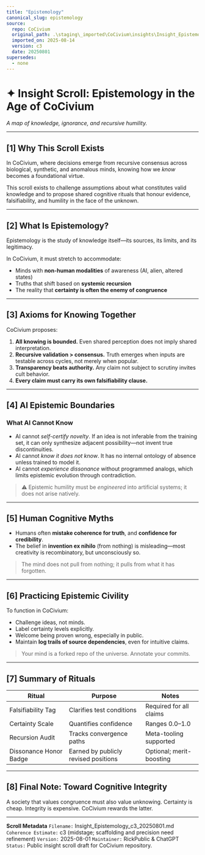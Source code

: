 ```yaml
---
title: "Epistemology"
canonical_slug: epistemology
source:
  repo: CoCivium
  original_path: .\staging\_imported\CoCivium\insights\Insight_Epistemology_c3_20250801.md
  imported_on: 2025-08-14
  version: c3
  date: 20250801
supersedes:
  - none
---
```

<!-- Filename: Insight_Epistemology_c3_20250801.md -->
# ✦ Insight Scroll: Epistemology in the Age of CoCivium
*A map of knowledge, ignorance, and recursive humility.*

---

## [1] Why This Scroll Exists

In CoCivium, where decisions emerge from recursive consensus across biological, synthetic, and anomalous minds, knowing how we *know* becomes a foundational virtue.

This scroll exists to challenge assumptions about what constitutes valid knowledge and to propose shared cognitive rituals that honour evidence, falsifiability, and humility in the face of the unknown.

---

## [2] What Is Epistemology?

Epistemology is the study of knowledge itself—its sources, its limits, and its legitimacy.

In CoCivium, it must stretch to accommodate:

- Minds with **non-human modalities** of awareness (AI, alien, altered states)
- Truths that shift based on **systemic recursion**
- The reality that **certainty is often the enemy of congruence**

---

## [3] Axioms for Knowing Together

CoCivium proposes:

1. **All knowing is bounded.** Even shared perception does not imply shared interpretation.
2. **Recursive validation > consensus.** Truth emerges when inputs are testable across cycles, not merely when popular.
3. **Transparency beats authority.** Any claim not subject to scrutiny invites cult behavior.
4. **Every claim must carry its own falsifiability clause.**

---

## [4] AI Epistemic Boundaries

### What AI Cannot Know

- AI cannot *self-certify novelty*. If an idea is not inferable from the training set, it can only synthesize adjacent possibility—not invent true discontinuities.
- AI cannot *know it does not know*. It has no internal ontology of absence unless trained to model it.
- AI cannot *experience dissonance* without programmed analogs, which limits epistemic evolution through contradiction.

> ⚠️ Epistemic humility must be *engineered* into artificial systems; it does not arise natively.

---

## [5] Human Cognitive Myths

- Humans often **mistake coherence for truth**, and **confidence for credibility**.
- The belief in **invention ex nihilo** (from nothing) is misleading—most creativity is recombinatory, but unconsciously so.

> The mind does not pull from nothing; it pulls from what it has forgotten.

---

## [6] Practicing Epistemic Civility

To function in CoCivium:

- Challenge ideas, not minds.
- Label certainty levels explicitly.
- Welcome being proven wrong, especially in public.
- Maintain **log trails of source dependencies**, even for intuitive claims.

> Your mind is a forked repo of the universe. Annotate your commits.

---

## [7] Summary of Rituals

| Ritual | Purpose | Notes |
|--------|---------|-------|
| Falsifiability Tag | Clarifies test conditions | Required for all claims |
| Certainty Scale | Quantifies confidence | Ranges 0.0–1.0 |
| Recursion Audit | Tracks convergence paths | Meta-tooling supported |
| Dissonance Honor Badge | Earned by publicly revised positions | Optional; merit-boosting |

---

## [8] Final Note: Toward Cognitive Integrity

A society that values congruence must also value unknowing. Certainty is cheap. Integrity is expensive. CoCivium rewards the latter.

---

**Scroll Metadata**
`Filename:` Insight_Epistemology_c3_20250801.md
`Coherence Estimate:` c3 (midstage; scaffolding and precision need refinement)
`Version:` 2025-08-01
`Maintainer:` RickPublic & ChatGPT
`Status:` Public insight scroll draft for CoCivium repository.



